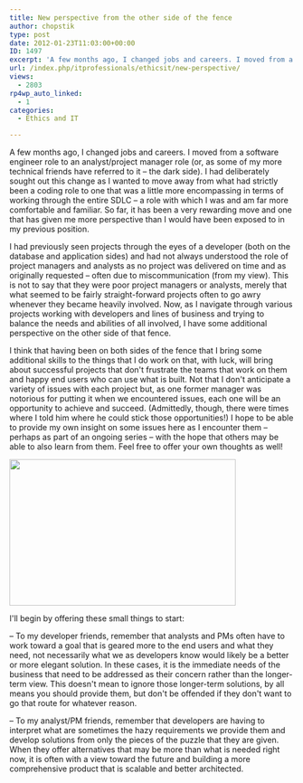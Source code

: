 ```yaml
---
title: New perspective from the other side of the fence
author: chopstik
type: post
date: 2012-01-23T11:03:00+00:00
ID: 1497
excerpt: 'A few months ago, I changed jobs and careers. I moved from a software engineer role to an analyst/project manager role (or, as some of my more technical friends have referred to it - the dark side). I had deliberately sought out this change as I wanted&hellip;'
url: /index.php/itprofessionals/ethicsit/new-perspective/
views:
  - 2803
rp4wp_auto_linked:
  - 1
categories:
  - Ethics and IT

---
```

A few months ago, I changed jobs and careers. I moved from a software engineer role to an analyst/project manager role (or, as some of my more technical friends have referred to it – the dark side). I had deliberately sought out this change as I wanted to move away from what had strictly been a coding role to one that was a little more encompassing in terms of working through the entire SDLC – a role with which I was and am far more comfortable and familiar. So far, it has been a very rewarding move and one that has given me more perspective than I would have been exposed to in my previous position.

I had previously seen projects through the eyes of a developer (both on the database and application sides) and had not always understood the role of project managers and analysts as no project was delivered on time and as originally requested – often due to miscommunication (from my view). This is not to say that they were poor project managers or analysts, merely that what seemed to be fairly straight-forward projects often to go awry whenever they became heavily involved. Now, as I navigate through various projects working with developers and lines of business and trying to balance the needs and abilities of all involved, I have some additional perspective on the other side of that fence.

I think that having been on both sides of the fence that I bring some additional skills to the things that I do work on that, with luck, will bring about successful projects that don't frustrate the teams that work on them and happy end users who can use what is built. Not that I don't anticipate a variety of issues with each project but, as one former manager was notorious for putting it when we encountered issues, each one will be an opportunity to achieve and succeed. (Admittedly, though, there were times where I told him where he could stick those opportunities!) I hope to be able to provide my own insight on some issues here as I encounter them – perhaps as part of an ongoing series – with the hope that others may be able to also learn from them. Feel free to offer your own thoughts as well!

<div class="image_block">
  <a href="/wp-content/uploads/blogs/ITProfessionals/1359656-lumbergh_super.jpg?mtime=1327249775"><img alt="" src="/wp-content/uploads/blogs/ITProfessionals/1359656-lumbergh_super.jpg?mtime=1327249775" width="400" height="259" /></a>
</div>

I'll begin by offering these small things to start:

– To my developer friends, remember that analysts and PMs often have to work toward a goal that is geared more to the end users and what they need, not necessarily what we as developers know would likely be a better or more elegant solution. In these cases, it is the immediate needs of the business that need to be addressed as their concern rather than the longer-term view. This doesn't mean to ignore those longer-term solutions, by all means you should provide them, but don't be offended if they don't want to go that route for whatever reason.

– To my analyst/PM friends, remember that developers are having to interpret what are sometimes the hazy requirements we provide them and develop solutions from only the pieces of the puzzle that they are given. When they offer alternatives that may be more than what is needed right now, it is often with a view toward the future and building a more comprehensive product that is scalable and better architected.